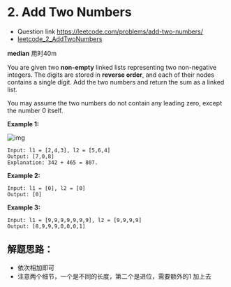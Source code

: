 # 2. Add Two Numbers
* Question link https://leetcode.com/problems/add-two-numbers/
* [leetcode_2_AddTwoNumbers](./leetcode_2_AddTwoNumbers.py) 

**median**                   用时40m

You are given two **non-empty** linked lists representing two non-negative integers. The digits are stored in **reverse order**, and each of their nodes contains a single digit. Add the two numbers and return the sum as a linked list.

You may assume the two numbers do not contain any leading zero, except the number 0 itself.

 

**Example 1:**

![img](https://assets.leetcode.com/uploads/2020/10/02/addtwonumber1.jpg)

```
Input: l1 = [2,4,3], l2 = [5,6,4]
Output: [7,0,8]
Explanation: 342 + 465 = 807.
```

**Example 2:**

```
Input: l1 = [0], l2 = [0]
Output: [0]
```

**Example 3:**

```
Input: l1 = [9,9,9,9,9,9,9], l2 = [9,9,9,9]
Output: [8,9,9,9,0,0,0,1]
```

 

## 解题思路：

- 依次相加即可
- 注意两个细节，一个是不同的长度，第二个是进位，需要额外的1 加上去 